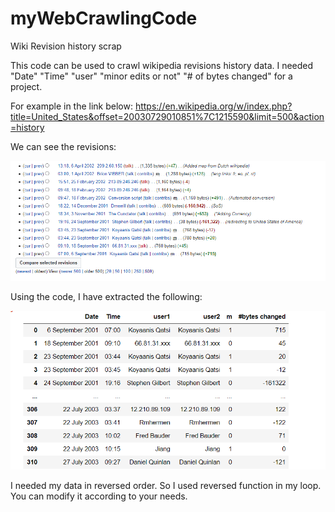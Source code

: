 # myWebCrawlingCode

Wiki Revision history scrap

This code can be used to crawl wikipedia revisions history data. 
I needed "Date" "Time" "user" "minor edits or not" "# of bytes changed" for a project. 

For example in the link below: 
https://en.wikipedia.org/w/index.php?title=United_States&offset=20030729010851%7C1215590&limit=500&action=history 


We can see the revisions:

![](img/webscrapB.PNG)


Using the code, I have extracted the following:

![](img/webScrapA.PNG)

I needed my data in reversed order. So I used reversed function in my loop. You can modify it according to your needs.
